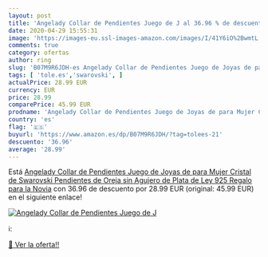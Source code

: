 ```yaml
---
layout: post
title: 'Angelady Collar de Pendientes Juego de J al 36.96 % de descuento'
date: 2020-04-29 15:55:31
image: 'https://images-eu.ssl-images-amazon.com/images/I/41Y6iO%2BwmtL._SL200_.jpg'
comments: true
category: ofertas
author: ring
slug: 'B07M9R6JDH-es Angelady Collar de Pendientes Juego de Joyas de para Mujer...'
tags: [ 'tole.es','swarovski', ]
actualPrice: 28.99 EUR
currency: EUR
price: 28.99
comparePrice: 45.99 EUR
prodname: 'Angelady Collar de Pendientes Juego de Joyas de para Mujer Cristal de Swarovski  Pendientes de Oreja sin Agujero de Plata de Ley 925 Regalo para la Novia'
country: 'es'
flag: '🇪🇸'
buyurl: 'https://www.amazon.es/dp/B07M9R6JDH/?tag=tolees-21'
descuento: '36.96'
average: '28.99'
---
```


Está [Angelady Collar de Pendientes Juego de Joyas de para Mujer Cristal de Swarovski  Pendientes de Oreja sin Agujero de Plata de Ley 925 Regalo para la Novia](https://www.amazon.es/dp/B07M9R6JDH/?tag=tolees-21) con 36.96 de descuento por 28.99 EUR (original: 45.99 EUR) en el siguiente enlace!

[![Angelady Collar de Pendientes Juego de J](https://images-eu.ssl-images-amazon.com/images/I/41Y6iO%2BwmtL._SL200_.jpg)](https://www.amazon.es/dp/B07M9R6JDH/?tag=tolees-21)

ℹ️:


[🛒 Ver la oferta!!](https://www.amazon.es/dp/B07M9R6JDH/?tag=tolees-21)
